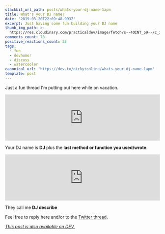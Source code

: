 ```yaml
---
stackbit_url_path: posts/whats-your-dj-name-1apm
title: What's your DJ name?
date: '2019-03-20T22:09:48.993Z'
excerpt: Just having some fun building your DJ name
thumb_img_path: >-
  https://res.cloudinary.com/practicaldev/image/fetch/s--4OINT_p9--/c_imagga_scale,f_auto,fl_progressive,h_420,q_auto,w_1000/https://thepracticaldev.s3.amazonaws.com/i/bar2l0tbbqvhu1u75hnz.jpeg
comments_count: 78
positive_reactions_count: 35
tags:
  - fun
  - devhumor
  - discuss
  - watercooler
canonical_url: 'https://dev.to/nickytonline/whats-your-dj-name-1apm'
template: post
---
```



Just a fun thread I'm putting out here while on vacation.


<iframe class="liquidTag" src="https://dev.to/embed/twitter?args=1108488529926127620" style="border: 0; width: 100%;"></iframe>


Your DJ name is **DJ** plus the **last method or function you used/wrote**.


<iframe class="liquidTag" src="https://dev.to/embed/twitter?args=1108056758692528128" style="border: 0; width: 100%;"></iframe>


They call me **DJ describe**

Feel free to reply here and/or to the [Twitter thread](https://twitter.com/nickytonline/status/1108056758692528128).

*[This post is also available on DEV.](https://dev.to/nickytonline/whats-your-dj-name-1apm)*


<script>
const parent = document.getElementsByTagName('head')[0];
const script = document.createElement('script');
script.type = 'text/javascript';
script.src = 'https://cdnjs.cloudflare.com/ajax/libs/iframe-resizer/4.1.1/iframeResizer.min.js';
script.charset = 'utf-8';
script.onload = function() {
    window.iFrameResize({}, '.liquidTag');
};
parent.appendChild(script);
</script>    
